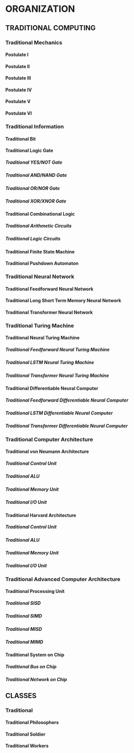 # ORGANIZATION

## TRADITIONAL COMPUTING

### Traditional Mechanics

#### Postulate I

#### Postulate II

#### Postulate III

#### Postulate IV

#### Postulate V

#### Postulate VI

### Traditional Information

#### Traditional Bit

#### Traditional Logic Gate

##### Traditional YES/NOT Gate

##### Traditional AND/NAND Gate

##### Traditional OR/NOR Gate

##### Traditional XOR/XNOR Gate

#### Traditional Combinational Logic

##### Traditional Arithmetic Circuits

##### Traditional Logic Circuits

#### Traditional Finite State Machine

#### Traditional Pushdown Automaton

### Traditional Neural Network

#### Traditional Feedforward Neural Network

#### Traditional Long Short Term Memory Neural Network

#### Traditional Transformer Neural Network

### Traditional Turing Machine

#### Traditional Neural Turing Machine

##### Traditional Feedforward Neural Turing Machine

##### Traditional LSTM Neural Turing Machine

##### Traditional Transformer Neural Turing Machine

#### Traditional Differentiable Neural Computer

##### Traditional Feedforward Differentiable Neural Computer

##### Traditional LSTM Differentiable Neural Computer

##### Traditional Transformer Differentiable Neural Computer

### Traditional Computer Architecture

#### Traditional von Neumann Architecture

##### Traditional Control Unit

##### Traditional ALU

##### Traditional Memory Unit

##### Traditional I/O Unit

#### Traditional Harvard Architecture

##### Traditional Control Unit

##### Traditional ALU

##### Traditional Memory Unit

##### Traditional I/O Unit

### Traditional Advanced Computer Architecture

#### Traditional Processing Unit

##### Traditional SISD

##### Traditional SIMD

##### Traditional MISD

##### Traditional MIMD

#### Traditional System on Chip

##### Traditional Bus on Chip

##### Traditional Network on Chip

## CLASSES

### Traditional
#### Traditional Philosophers
#### Traditional Soldier
#### Traditional Workers
